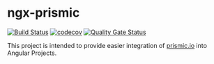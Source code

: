 # ngx-prismic

[![Build Status](https://github.com/exportarts/ngx-prismic/workflows/ci/badge.svg)](https://github.com/exportarts/ngx-prismic/actions)
[![codecov](https://codecov.io/gh/exportarts/ngx-prismic/branch/master/graph/badge.svg)](https://codecov.io/gh/exportarts/ngx-prismic)
[![Quality Gate Status](https://sonarcloud.io/api/project_badges/measure?project=exportarts_ngx-prismic&metric=alert_status)](https://sonarcloud.io/dashboard?id=exportarts_ngx-prismic)

This project is intended to provide easier integration of
[prismic.io](https://prismic.io) into Angular Projects.

